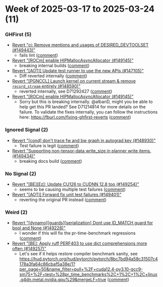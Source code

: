 # Week of 2025-03-17 to 2025-03-24 (11)

### GHFirst (5)

- [Revert "ci: Remove mentions and usages of DESIRED_DEVTOOLSET (#149443)"](https://github.com/pytorch/pytorch/commit/826e79069600a3c18d5ca81f04c5b88fb4d8d744)
  - fails lint ([comment](https://github.com/pytorch/pytorch/pull/149443#issuecomment-2738709561))
- [Revert "[ROCm] enable HIPMallocAsyncAllocator (#149145)"](https://github.com/pytorch/pytorch/commit/e1d143cb7b335df9335758f9a6e9512e18460b13)
  - breaking internal builds ([comment](https://github.com/pytorch/pytorch/pull/149145#issuecomment-2738115728))
- [Revert "[AOTI] Update test runner to use the new APIs (#147105)"](https://github.com/pytorch/pytorch/commit/405025778de0101334d8cdb742acd04734d5a987)
  - Diff reverted internally ([comment](https://github.com/pytorch/pytorch/pull/147105#issuecomment-2733656413))
- [Revert "[PGNCCL] Launch kernel on current stream & remove `record_stream` entirely (#148590)"](https://github.com/pytorch/pytorch/commit/afa1eda901b81fa6ce1afe651d3c2da53fa92440)
  - reverted internally, see D71292427 ([comment](https://github.com/pytorch/pytorch/pull/148590#issuecomment-2731114626))
- [Revert "[ROCm] enable HIPMallocAsyncAllocator (#149145)"](https://github.com/pytorch/pytorch/commit/9d37b501db388fe5b9f518eb9b914511c3c1dbd1)
  - Sorry but this is breaking internally.  @albanD, might you be able to help get this PR landed? See D71214814 for more details on the failure. To validate the fixes internally, you can follow the instructions here: https://fburl.com/fixing-ghfirst-reverts ([comment](https://github.com/pytorch/pytorch/pull/149145#issuecomment-2730104736))

### Ignored Signal (2)

- [Revert "[cond] don't trace fw and bw graph in autograd key (#148930)"](https://github.com/pytorch/pytorch/commit/24176f6e32d41fc1191559eb934ee3a9faf968ac)
  - Test failure is legit ([comment](https://github.com/pytorch/pytorch/pull/148930#issuecomment-2741585315))
- [Revert "Supporting non-tensor-data write_size in planner write items. (#149434)"](https://github.com/pytorch/pytorch/commit/90ef7a95618ab21d223ee53a83546379655d9e49)
  - breaking docs build ([comment](https://github.com/pytorch/pytorch/pull/149434#issuecomment-2739378287))

### No Signal (2)

- [Revert "[BE][Ez]: Update CU126 to CUDNN 12.8 too (#149254)"](https://github.com/pytorch/pytorch/commit/b238e36fd994f5132f44da7637b6d42a3281bb15)
  - seems to be causing multiple test failures ([comment](https://github.com/pytorch/pytorch/pull/149254#issuecomment-2744686862))
- [Revert "[AOTI] Forward fix unit test failures (#149401)"](https://github.com/pytorch/pytorch/commit/5ba437fb452a56511b80364e6e9ab04047dc5002)
  - reverting the original PR instead ([comment](https://github.com/pytorch/pytorch/pull/149401#issuecomment-2733633516))

### Weird (2)

- [Revert "[dynamo][guards][serialization] Dont use ID_MATCH guard for bool and None (#149228)"](https://github.com/pytorch/pytorch/commit/b52a8bef013f095d348c12d507854271d8d1b593)
  - I wonder if this will fix the pr-time-benchmark regressions ([comment](https://github.com/pytorch/pytorch/pull/149228#issuecomment-2731237949))
- [Revert "[BE]: Apply ruff PERF403 to use dict comprehensions more often (#149257)"](https://github.com/pytorch/pytorch/commit/24cfeec2c700e8c5737736465c2f26213e5ac366)
  - Let's see if it helps restore compiler benchmark sanity, see https://hud.pytorch.org/hud/pytorch/pytorch/8bc7bd94a58c31507c4178a3fa64c86cbaf5a38e/1?per_page=50&name_filter=pull+%2F+cuda12.4-py3.10-gcc9-sm75+%2F+test+%28pr_time_benchmarks%2C+1%2C+1%2C+linux.g4dn.metal.nvidia.gpu%29&mergeLF=true ([comment](https://github.com/pytorch/pytorch/pull/149257#issuecomment-2731133812))
